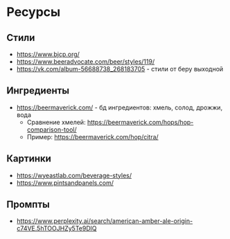 # Ресурсы

## Стили

- https://www.bjcp.org/
- https://www.beeradvocate.com/beer/styles/119/
- https://vk.com/album-56688738_268183705 - стили от беру выходной

## Ингредиенты

- https://beermaverick.com/ - бд ингредиентов: хмель, солод, дрожжи, вода
    - Сравнение хмелей: https://beermaverick.com/hops/hop-comparison-tool/
    - Пример: https://beermaverick.com/hop/citra/

## Картинки

- https://wyeastlab.com/beverage-styles/
- https://www.pintsandpanels.com/

## Промпты

- https://www.perplexity.ai/search/american-amber-ale-origin-c74VE.5hTOOJHZy5Te9DlQ

